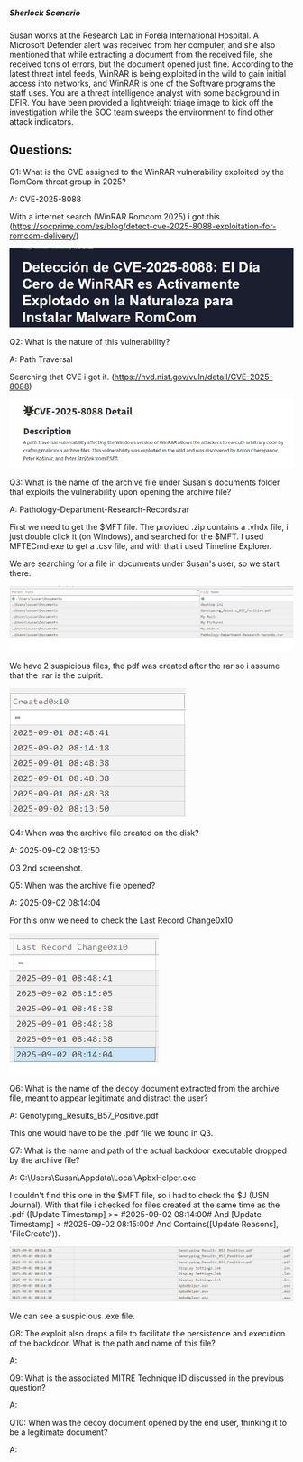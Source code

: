 
##### Sherlock Scenario

Susan works at the Research Lab in Forela International Hospital. A Microsoft Defender alert was received from her computer, and she also mentioned that while extracting a document from the received file, she received tons of errors, but the document opened just fine. According to the latest threat intel feeds, WinRAR is being exploited in the wild to gain initial access into networks, and WinRAR is one of the Software programs the staff uses. You are a threat intelligence analyst with some background in DFIR. You have been provided a lightweight triage image to kick off the investigation while the SOC team sweeps the environment to find other attack indicators.


## Questions:


Q1: What is the CVE assigned to the WinRAR vulnerability exploited by the RomCom threat group in 2025?

A: CVE-2025-8088

With a internet search (WinRAR Romcom 2025) i got this. (https://socprime.com/es/blog/detect-cve-2025-8088-exploitation-for-romcom-delivery/)

![](../../Img/Pasted%20image%2020251005201425.png)

Q2: What is the nature of this vulnerability?

A: Path Traversal

Searching that CVE i got it. (https://nvd.nist.gov/vuln/detail/CVE-2025-8088)

![](../../Img/Pasted%20image%2020251005201544.png)

Q3: What is the name of the archive file under Susan's documents folder that exploits the vulnerability upon opening the archive file?

A: Pathology-Department-Research-Records.rar

First we need to get the $MFT file. The provided .zip contains a .vhdx file, i just double click it (on Windows), and searched for the $MFT.
I used MFTECmd.exe to get a .csv file, and with that i used Timeline Explorer.

We are searching for a file in documents under Susan's user, so we start there.

![](../../Img/Pasted%20image%2020251005202759.png)

We have 2 suspicious files, the pdf was created after the rar so i assume that the .rar is the culprit.

![](../../Img/Pasted%20image%2020251005203257.png)

Q4: When was the archive file created on the disk?

A: 2025-09-02 08:13:50

Q3 2nd screenshot.

Q5: When was the archive file opened?

A: 2025-09-02 08:14:04

For this onw we need to check the Last Record Change0x10

![](../../Img/Pasted%20image%2020251005204753.png)

Q6: What is the name of the decoy document extracted from the archive file, meant to appear legitimate and distract the user?

A: Genotyping_Results_B57_Positive.pdf

This one would have to be the .pdf file we found in Q3.

Q7: What is the name and path of the actual backdoor executable dropped by the archive file?

A: C:\Users\Susan\Appdata\Local\ApbxHelper.exe

I couldn't find this one in the $MFT file, so i had to check the $J (USN Journal).
With that file i checked for files created at the same time as the .pdf  ([Update Timestamp] >= #2025-09-02 08:14:00# And [Update Timestamp] < #2025-09-02 08:15:00# And Contains([Update Reasons], 'FileCreate')).

![](../../Img/Pasted%20image%2020251005212613.png)

We can see a suspicious .exe file.

Q8: The exploit also drops a file to facilitate the persistence and execution of the backdoor. What is the path and name of this file?

A: 

Q9: What is the associated MITRE Technique ID discussed in the previous question?

A: 

Q10: When was the decoy document opened by the end user, thinking it to be a legitimate document?

A: 
